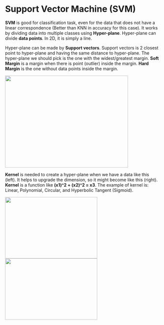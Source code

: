 # Support Vector Machine (SVM)
**SVM** is good for classification task, even for the data that does not have a linear correspondence (Better than KNN in accuracy for this case). It works by dividing data into multiple classes using **Hyper-plane**.
Hyper-plane can divide **data points**. In 2D, it is simply a line.

Hyper-plane can be made by **Support vectors**. Support vectors is 2 closest point to hyper-plane and having the same distance to hyper-plane. The hyper-plane we should pick is the one with the widest/greatest margin. **Soft Margin** is a margin when there is point (outlier) inside the margin. **Hard Margin** is the one without data points inside the margin.

<img src="https://user-images.githubusercontent.com/49611937/117558332-c3bdfd00-b0a6-11eb-9c26-b4d98573dc4a.png" width="400" height="300">

**Kernel** is needed to create a hyper-plane when we have a data like this (left). It helps to upgrade the dimension, so it might become like this (right). **Kernel** is a function like **(x1)^2 + (x2)^2 = x3**. The example of kernel is: Linear, Polynomial, Circular, and Hyperbolic Tangent (Sigmoid).

<img src="https://user-images.githubusercontent.com/49611937/117558511-48f5e180-b0a8-11eb-8456-f0464506386f.png" width="300" height="200" align="left">
<img src="https://user-images.githubusercontent.com/49611937/117558527-7f336100-b0a8-11eb-8c5c-360e348685b9.png" width="300" height="200">




